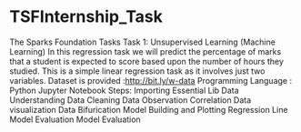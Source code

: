# TSFInternship_Task
The Sparks Foundation Tasks
Task 1: 
Unsupervised Learning (Machine Learning) In this regression task we will predict the percentage of marks that a student is expected to score based upon the number of hours they studied. This is a simple linear regression task as it involves just two variables. Dataset is provided :http://bit.ly/w-data Programming Language : Python Jupyter Notebook Steps: Importing Essential Lib Data Understanding Data Cleaning Data Observation Correlation Data visualization Data Bifurication Model Building and Plotting Regression Line Model Evaluation Model Evaluation

